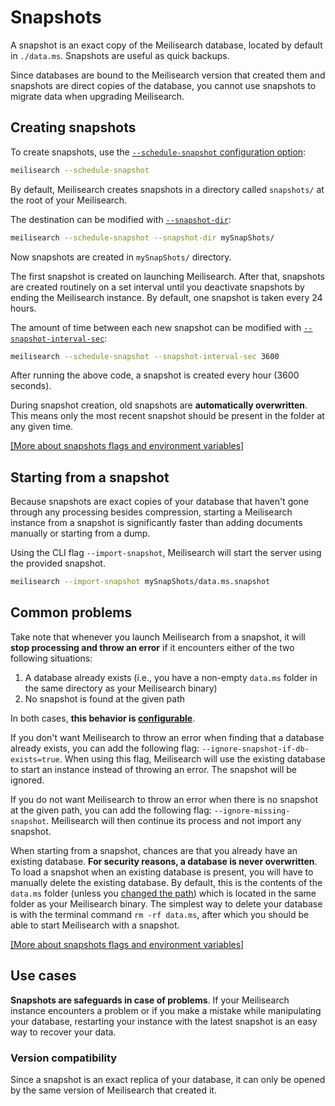 # Snapshots

A snapshot is an exact copy of the Meilisearch database, located by default in `./data.ms`. Snapshots are useful as quick backups.

Since databases are bound to the Meilisearch version that created them and snapshots are direct copies of the database, you cannot use snapshots to migrate data when upgrading Meilisearch.

## Creating snapshots

To create snapshots, use the [`--schedule-snapshot` configuration option](/learn/configuration/instance_options.md#schedule-snapshot-creation):

```bash
meilisearch --schedule-snapshot
```

By default, Meilisearch creates snapshots in a directory called `snapshots/` at the root of your Meilisearch.

The destination can be modified with [`--snapshot-dir`](/learn/configuration/instance_options.md#snapshot-destination):

```bash
meilisearch --schedule-snapshot --snapshot-dir mySnapShots/
```

Now snapshots are created in `mySnapShots/` directory.

The first snapshot is created on launching Meilisearch. After that, snapshots are created routinely on a set interval until you deactivate snapshots by ending the Meilisearch instance. By default, one snapshot is taken every 24 hours.

The amount of time between each new snapshot can be modified with [`--snapshot-interval-sec`](/learn/configuration/instance_options.md#snapshot-interval):

```bash
meilisearch --schedule-snapshot --snapshot-interval-sec 3600
```

After running the above code, a snapshot is created every hour (3600 seconds).

During snapshot creation, old snapshots are **automatically overwritten**. This means only the most recent snapshot should be present in the folder at any given time.

[[More about snapshots flags and environment variables]](/learn/configuration/instance_options.md#schedule-snapshot-creation)

## Starting from a snapshot

Because snapshots are exact copies of your database that haven't gone through any processing besides compression, starting a Meilisearch instance from a snapshot is significantly faster than adding documents manually or starting from a dump.

Using the CLI flag `--import-snapshot`, Meilisearch will start the server using the provided snapshot.

```bash
meilisearch --import-snapshot mySnapShots/data.ms.snapshot
```

## Common problems

Take note that whenever you launch Meilisearch from a snapshot, it will **stop processing and throw an error** if it encounters either of the two following situations:

1. A database already exists (i.e., you have a non-empty `data.ms` folder in the same directory as your Meilisearch binary)
2. No snapshot is found at the given path

In both cases, **this behavior is [configurable](/learn/configuration/instance_options.md#ignore-missing-snapshot)**.

If you don't want Meilisearch to throw an error when finding that a database already exists, you can add the following flag: `--ignore-snapshot-if-db-exists=true`. When using this flag, Meilisearch will use the existing database to start an instance instead of throwing an error. The snapshot will be ignored.

If you do not want Meilisearch to throw an error when there is no snapshot at the given path, you can add the following flag: `--ignore-missing-snapshot`. Meilisearch will then continue its process and not import any snapshot.

When starting from a snapshot, chances are that you already have an existing database. **For security reasons, a database is never overwritten**. To load a snapshot when an existing database is present, you will have to manually delete the existing database. By default, this is the contents of the `data.ms` folder (unless you [changed the path](/learn/configuration/instance_options.md#database-path)) which is located in the same folder as your Meilisearch binary.
The simplest way to delete your database is with the terminal command `rm -rf data.ms`, after which you should be able to start Meilisearch with a snapshot.

[[More about snapshots flags and environment variables]](/learn/configuration/instance_options.md#schedule-snapshot-creation)

## Use cases

**Snapshots are safeguards in case of problems**. If your Meilisearch instance encounters a problem or if you make a mistake while manipulating your database, restarting your instance with the latest snapshot is an easy way to recover your data.

### Version compatibility

Since a snapshot is an exact replica of your database, it can only be opened by the same version of Meilisearch that created it.
